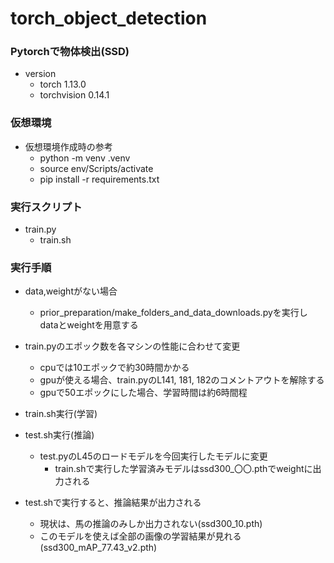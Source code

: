 # torch_object_detection

### Pytorchで物体検出(SSD)

- version
  - torch 1.13.0
  - torchvision 0.14.1


### 仮想環境
- 仮想環境作成時の参考
  - python -m venv .venv
  - source env/Scripts/activate
  - pip install -r requirements.txt


### 実行スクリプト

- train.py
  - train.sh

### 実行手順

- data,weightがない場合
  - prior_preparation/make_folders_and_data_downloads.pyを実行しdataとweightを用意する

- train.pyのエポック数を各マシンの性能に合わせて変更
  - cpuでは10エポックで約30時間かかる
  - gpuが使える場合、train.pyのL141, 181, 182のコメントアウトを解除する
  - gpuで50エポックにした場合、学習時間は約6時間程

- train.sh実行(学習)

- test.sh実行(推論)
  - test.pyのL45のロードモデルを今回実行したモデルに変更
     - train.shで実行した学習済みモデルはssd300_〇〇.pthでweightに出力される

- test.shで実行すると、推論結果が出力される
  - 現状は、馬の推論のみしか出力されない(ssd300_10.pth)
  - このモデルを使えば全部の画像の学習結果が見れる(ssd300_mAP_77.43_v2.pth)

